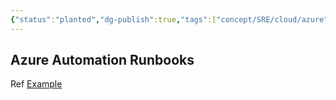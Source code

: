 ```yaml
---
{"status":"planted","dg-publish":true,"tags":["concept/SRE/cloud/azure"],"type":"term","definition":"Azure Automation delivers a cloud-based automation, operating system updates, and configuration service that supports consistent management across your Azure and non-Azure environments.","ms-learn-url":"https://learn.microsoft.com/en-us/azure/automation/","creation_date":"2024-05-02 22:00","permalink":"/concepts/azure-automation/","dgPassFrontmatter":true}
---
```



## Azure Automation Runbooks

Ref [Example](https://learn.microsoft.com/en-us/azure/automation/learn/powershell-runbook-managed-identity#create-powershell-runbook)

